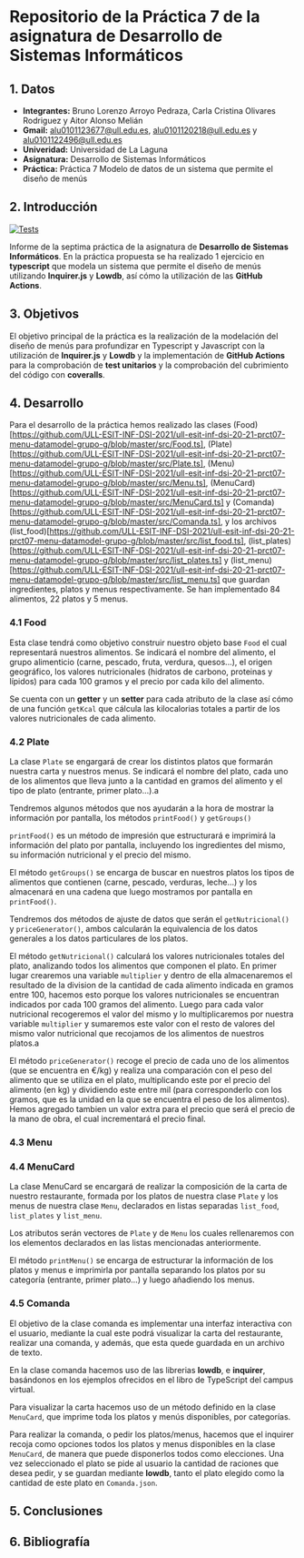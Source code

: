 # Repositorio de la Práctica 7 de la asignatura de Desarrollo de Sistemas Informáticos
## 1. Datos
  * **Integrantes:** Bruno Lorenzo Arroyo Pedraza, Carla Cristina Olivares Rodriguez y Aitor Alonso Melián
  * **Gmail:** alu0101123677@ull.edu.es, alu0101120218@ull.edu.es y alu0101122496@ull.edu.es
  * **Univeridad:** Universidad de La Laguna
  * **Asignatura:** Desarrollo de Sistemas Informáticos
  * **Práctica:** Práctica 7 Modelo de datos de un sistema que permite el diseño de menús

## 2. Introducción

[![Tests](https://github.com/ULL-ESIT-INF-DSI-2021/ull-esit-inf-dsi-20-21-prct07-menu-datamodel-grupo-g/actions/workflows/node.js.yml/badge.svg)](https://github.com/ULL-ESIT-INF-DSI-2021/ull-esit-inf-dsi-20-21-prct07-menu-datamodel-grupo-g/actions/workflows/node.js.yml)

Informe de la septima práctica de la asignatura de **Desarrollo de Sistemas Informáticos**. En la práctica propuesta se ha realizado 1 ejercicio en **typescript** que modela un sistema que permite el diseño de menús utilizando **Inquirer.js** y **Lowdb**, así cómo la utilización de las **GitHub Actions**. 

## 3. Objetivos

El objetivo principal de la práctica es la realización de la modelación del diseño de menús para profundizar en Typescript y Javascript con la utilización de **Inquirer.js** y **Lowdb** y la implementación de **GitHub Actions** para la comprobación de **test unitarios** y la comprobación del cubrimiento del código con **coveralls**.

## 4. Desarrollo

Para el desarrollo de la práctica hemos realizado las clases (Food)[https://github.com/ULL-ESIT-INF-DSI-2021/ull-esit-inf-dsi-20-21-prct07-menu-datamodel-grupo-g/blob/master/src/Food.ts], (Plate)[https://github.com/ULL-ESIT-INF-DSI-2021/ull-esit-inf-dsi-20-21-prct07-menu-datamodel-grupo-g/blob/master/src/Plate.ts], (Menu)[https://github.com/ULL-ESIT-INF-DSI-2021/ull-esit-inf-dsi-20-21-prct07-menu-datamodel-grupo-g/blob/master/src/Menu.ts], (MenuCard)[https://github.com/ULL-ESIT-INF-DSI-2021/ull-esit-inf-dsi-20-21-prct07-menu-datamodel-grupo-g/blob/master/src/MenuCard.ts] y (Comanda)[https://github.com/ULL-ESIT-INF-DSI-2021/ull-esit-inf-dsi-20-21-prct07-menu-datamodel-grupo-g/blob/master/src/Comanda.ts], y los archivos (list_food)[https://github.com/ULL-ESIT-INF-DSI-2021/ull-esit-inf-dsi-20-21-prct07-menu-datamodel-grupo-g/blob/master/src/list_food.ts], (list_plates)[https://github.com/ULL-ESIT-INF-DSI-2021/ull-esit-inf-dsi-20-21-prct07-menu-datamodel-grupo-g/blob/master/src/list_plates.ts] y (list_menu)[https://github.com/ULL-ESIT-INF-DSI-2021/ull-esit-inf-dsi-20-21-prct07-menu-datamodel-grupo-g/blob/master/src/list_menu.ts] que guardan ingredientes, platos y menus respectivamente. Se han implementado 84 alimentos, 22 platos y 5 menus. 

### 4.1 Food
Esta clase tendrá como objetivo construir nuestro objeto base `Food` el cual representará nuestros alimentos. Se indicará el nombre del alimento, el grupo alimenticio (carne, pescado, fruta, verdura, quesos...), el origen geográfico, los valores nutricionales (hidratos de carbono, proteinas y lípidos) para cada 100 gramos y el precio por cada kilo del alimento.

Se cuenta con un **getter** y un **setter** para cada atributo de la clase así cómo de una función `getKcal` que cálcula las kilocalorias totales a partir de los valores nutricionales de cada alimento.

### 4.2 Plate
La clase `Plate` se engargará de crear los distintos platos que formarán nuestra carta y nuestros menus. Se indicará el nombre del plato, cada uno de los alimentos que lleva junto a la cantidad en gramos del alimento y el tipo de plato (entrante, primer plato...).a

Tendremos algunos métodos que nos ayudarán a la hora de mostrar la información por pantalla, los métodos `printFood()` y `getGroups()` 

`printFood()` es un método de impresión que estructurará e imprimirá la información del plato por pantalla, incluyendo los ingredientes del mismo, su información nutricional y el precio del mismo. 

El método `getGroups()` se encarga de buscar en nuestros platos los tipos de alimentos que contienen (carne, pescado, verduras, leche...) y los almacenará en una cadena que luego mostramos por pantalla en `printFood()`.

Tendremos dos métodos de ajuste de datos que serán el `getNutricional()` y `priceGenerator()`, ambos calcularán la equivalencia de los datos generales a los datos particulares de los platos.

El método `getNutricional()` calculará los valores nutricionales totales del plato, analizando todos los alimentos que componen el plato. En primer lugar crearemos una variable `multiplier` y dentro de ella almacenaremos el resultado de la division de la cantidad de cada alimento indicada en gramos entre 100, hacemos esto porque los valores nutricionales se encuentran indicados por cada 100 gramos del alimento. Luego para cada valor nutricional recogeremos el valor del mismo y lo multiplicaremos por nuestra variable `multiplier` y sumaremos este valor con el resto de valores del mismo valor nutricional que recojamos de los alimentos de nuestros platos.a

El método `priceGenerator()` recoge el precio de cada uno de los alimentos (que se encuentra en €/kg) y realiza una comparación con el peso del alimento que se utiliza en el plato, multiplicando este por el precio del alimento (en kg) y dividiendo este entre mil (para corresponderlo con los gramos, que es la unidad en la que se encuentra el peso de los alimentos). Hemos agregado tambien un valor extra para el precio que será el precio de la mano de obra, el cual incrementará el precio final.

### 4.3 Menu


### 4.4 MenuCard
La clase MenuCard se encargará de realizar la composición de la carta de nuestro restaurante, formada por los platos de nuestra clase `Plate` y los menus de nuestra clase `Menu`, declarados en listas separadas `list_food`, `list_plates` y `list_menu`.

Los atributos serán vectores de `Plate` y de `Menu` los cuales rellenaremos con los elementos declarados en las listas mencionadas anteriormente.

El método `printMenu()` se encarga de estructurar la información de los platos y menus e imprimirla por pantalla separando los platos por su categoría (entrante, primer plato...) y luego añadiendo los menus.

### 4.5 Comanda
El objetivo de la clase comanda es implementar una interfaz interactiva con el usuario, mediante la cual este podrá visualizar la carta del restaurante, realizar una comanda, y además, que esta quede guardada en un archivo de texto.

En la clase comanda hacemos uso de las librerias **lowdb**, e **inquirer**, basándonos en los ejemplos ofrecidos en el libro de TypeScript del campus virtual.

Para visualizar la carta hacemos uso de un método definido en la clase `MenuCard`, que imprime toda los platos y menús disponibles, por categorías.

Para realizar la comanda, o pedir los platos/menus, hacemos que el inquirer recoja como opciones todos los platos y menus disponibles en la clase `MenuCard`, de manera que puede disponerlos todos como elecciones. Una vez seleccionado el plato se pide al usuario la cantidad de raciones que desea pedir, y se guardan mediante **lowdb**, tanto el plato elegido como la cantidad de este plato en `Comanda.json`.

## 5. Conclusiones

## 6. Bibliografía

